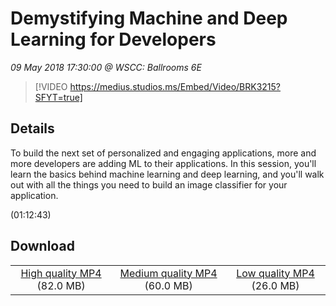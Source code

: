 # Demystifying Machine and Deep Learning for Developers

*09 May 2018 17:30:00 @ WSCC: Ballrooms 6E*

> [!VIDEO https://medius.studios.ms/Embed/Video/BRK3215?SFYT=true]

## Details

<p>To build the next set of personalized and engaging applications, more and more developers are adding ML to their applications. In this session, you'll learn the basics behind machine learning and deep learning, and you'll walk out with all the things you need to build an image classifier for your application.</p> (01:12:43)

## Download

||||
|:--:|:----:|:-:|
|[High quality MP4](https://sec.ch9.ms/ch9/0f7e/d1f648a6-93ec-42c6-99a1-869f8c9e0f7e/BRK3215_high.mp4) (82.0 MB)|[Medium quality MP4](https://sec.ch9.ms/ch9/0f7e/d1f648a6-93ec-42c6-99a1-869f8c9e0f7e/BRK3215_mid.mp4) (60.0 MB)|[Low quality MP4](https://sec.ch9.ms/ch9/0f7e/d1f648a6-93ec-42c6-99a1-869f8c9e0f7e/BRK3215.mp4) (26.0 MB)|